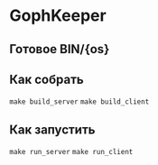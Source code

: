 # GophKeeper

## Готовое BIN/{os}

## Как собрать
`make build_server`
`make build_client`
## Как запустить
`make run_server`
`make run_client`